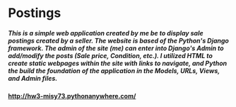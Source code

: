 # Postings

##### This is a simple web application created by me be to display sale postings created by a seller. The website is based of the Python's Django framework. The admin of the site (me) can enter into Django's Admin to add/modify the posts (Sale price, Condition, etc.). I utilized HTML to create static webpages within the site with links to navigate, and Python the build the foundation of the application in the Models, URLs, Views, and Admin files.
#### http://hw3-misy73.pythonanywhere.com/
